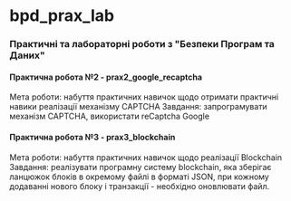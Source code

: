 # bpd_prax_lab

### Практичні та лабораторні роботи з "Безпеки Програм та Даних"

#### Практична робота №2 - prax2_google_recaptcha

Мета роботи: набуття практичних навичок щодо отримати практичні навики реалізації механізму CAPTCHA
Завдання: запрограмувати механізм CAPTCHA, використати reCaptcha Google

#### Практична робота №3 - prax3_blockchain

Мета роботи: набуття практичних навичок щодо реалізації Blockchain
Завдання: реалізувати програмну систему blockchain, яка зберігає ланцюжок блоків в окремому файлі в форматі JSON, при кожному додаванні нового блоку і транзакції - необхідно оновлювати файл.
